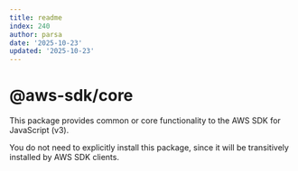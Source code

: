 ```yaml
---
title: readme
index: 240
author: parsa
date: '2025-10-23'
updated: '2025-10-23'
---
```

# @aws-sdk/core

This package provides common or core functionality to the AWS SDK for JavaScript (v3).

You do not need to explicitly install this package, since it will be transitively installed by AWS SDK clients.
